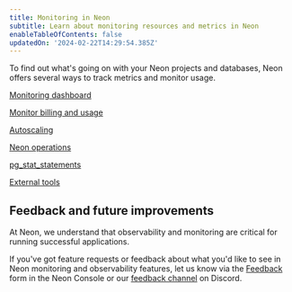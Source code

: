 ```yaml
---
title: Monitoring in Neon
subtitle: Learn about monitoring resources and metrics in Neon
enableTableOfContents: false
updatedOn: '2024-02-22T14:29:54.385Z'
---
```


To find out what's going on with your Neon projects and databases, Neon offers several ways to track metrics and monitor usage.

<DetailIconCards>

<a href="/docs/introduction/monitoring-page" description="View system and database metrics like CPU, RAM, Connections, and more on the Neon Monitoring dashboard" icon="queries">Monitoring dashboard</a>

<a href="/docs/introduction/monitor-usage" description="Monitor billing and usage metrics for your Neon account and projects in the Neon Console or with the Neon API" icon="chart-bar">Monitor billing and usage</a>

<a href="/docs/guides/autoscaling-guide#monitor-autoscaling" description="Monitor Autoscaling vCPU and RAM usage with Neon's autoscaling graphs or the neon_utils extension" icon="autoscaling">Autoscaling</a>

<a href="/docs/manage/operations" description="Monitor Neon project operations such as start compute, suspend compute, and create branch from the Neon Console, API, or CLI" icon="transactions">Neon operations</a>

<a href="/docs/extensions/pg_stat_statements" description="Monitor query performance and statistics in LangChainwith the pg_stat_statements extension" icon="metrics">pg_stat_statements</a>

<a href="/docs/introduction/monitor-external-tools" description="Monitor database activity and statistics with third-party client tools like PgHero and PgAdmin" icon="wrench">External tools</a>

</DetailIconCards>

## Feedback and future improvements

At Neon, we understand that observability and monitoring are critical for running successful applications.

If you've got feature requests or feedback about what you'd like to see in Neon monitoring and observability features, let us know via the [Feedback](https://console.neon.tech/app/projects?modal=feedback) form in the Neon Console or our [feedback channel](https://discord.com/channels/1176467419317940276/1176788564890112042) on Discord.

